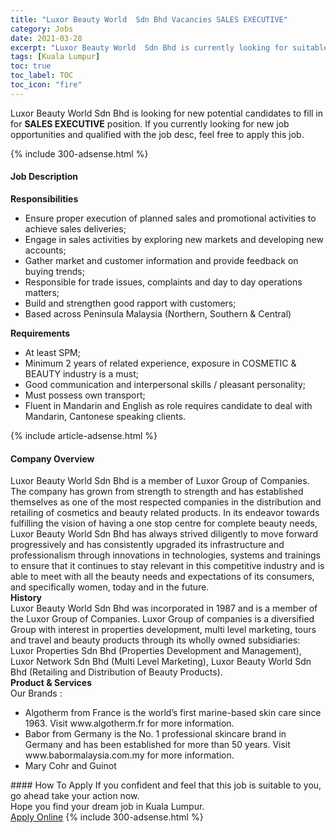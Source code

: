 ```yaml
---
title: "Luxor Beauty World  Sdn Bhd Vacancies SALES EXECUTIVE" 
category: Jobs 
date: 2021-03-28 
excerpt: "Luxor Beauty World  Sdn Bhd is currently looking for suitable person to fill in the SALES EXECUTIVE which based in Kuala Lumpur" 
tags: [Kuala Lumpur] 
toc: true 
toc_label: TOC 
toc_icon: "fire" 
--- 
```


<p>Luxor Beauty World  Sdn Bhd is looking for new potential candidates to fill in for <b>SALES EXECUTIVE</b> position. If you currently looking for new job opportunities and qualified with the job desc, feel free to apply this job.
</p>{% include 300-adsense.html %} 
<div><div><h4>Job Description</h4></div><div><div><span><div><p><strong>Responsibilities</strong></p><ul><li>Ensure proper execution of planned sales and promotional activities to achieve sales deliveries;</li><li>Engage in sales activities by exploring new markets and developing new accounts;</li><li>Gather market and customer information and provide feedback on buying trends;</li><li>Responsible for trade issues, complaints and day to day operations matters;</li><li>Build and strengthen good rapport with customers;</li><li>Based across Peninsula Malaysia (Northern, Southern &amp; Central)</li></ul><p><strong>Requirements</strong></p><ul><li>At least SPM;</li><li>Minimum 2 years of related experience, exposure in COSMETIC &amp; BEAUTY industry is a must;</li><li>Good communication and interpersonal skills / pleasant personality;</li><li>Must possess own transport;</li><li>Fluent in Mandarin and English as role requires candidate to deal with Mandarin, Cantonese speaking clients.</li></ul></div></span></div></div></div> 
{% include article-adsense.html %} 
<div><div><h4>Company Overview</h4></div><div><div><span><div><div>
<div>Luxor Beauty World Sdn Bhd is a member of Luxor Group of Companies. The company has grown from strength to strength and has established themselves as one of the most respected companies in the distribution and retailing of cosmetics and beauty related products. In its endeavor towards fulfilling the vision of having a one stop centre for complete beauty needs, Luxor Beauty World Sdn Bhd has always strived diligently to move forward progressively and has consistently upgraded its infrastructure and professionalism through innovations in technologies, systems and trainings to ensure that it continues to stay relevant in this competitive industry and is able to meet with all the beauty needs and expectations of its consumers, and specifically women, today and in the future.</div>
<div><strong>History</strong></div>
<div>Luxor Beauty World Sdn Bhd was incorporated in 1987 and is a member of the Luxor Group of Companies. Luxor Group of companies is a diversified Group with interest in properties development, multi level marketing, tours and travel and beauty products through its wholly owned subsidiaries:&#160; Luxor Properties Sdn Bhd (Properties Development and Management), Luxor Network Sdn Bhd (Multi Level Marketing), Luxor Beauty World Sdn Bhd (Retailing and Distribution of Beauty Products).</div>
<div><strong>Product &amp; Services</strong></div>
<div>Our Brands :</div>
<ul>
<li>Algotherm from France is the world&#8217;s first marine-based skin care since 1963. Visit www.algotherm.fr for more information.</li>
<li>Babor from Germany is the No. 1 professional skincare brand in Germany and has been established for more than 50 years. Visit www.babormalaysia.com.my for more information.</li>
<li>Mary Cohr and Guinot</li>
</ul>
</div></div></span></div></div></div> 
#### How To Apply 
If you confident and feel that this job is suitable to you, go ahead take your action now. <br/> 
Hope you find your dream job in Kuala Lumpur. <br/> 
<a href="https://www.jobstreet.com.my/en/job/sales-executive-4505366?jobId=jobstreet-my-job-4505366&" class="btn btn--info" target="_blank" rel="nofollow noopenner">Apply Online</a> 
{% include 300-adsense.html %} 